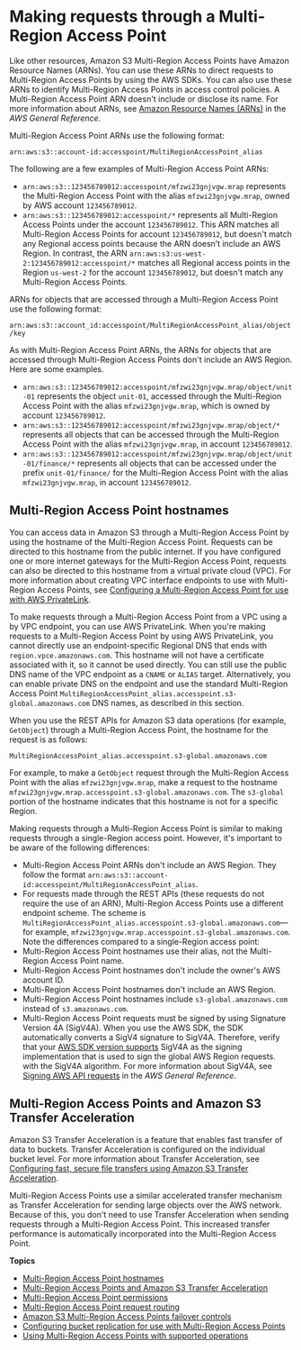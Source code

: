 # Making requests through a Multi\-Region Access Point<a name="MultiRegionAccessPointRequests"></a>

Like other resources, Amazon S3 Multi\-Region Access Points have Amazon Resource Names \(ARNs\)\. You can use these ARNs to direct requests to Multi\-Region Access Points by using the AWS SDKs\. You can also use these ARNs to identify Multi\-Region Access Points in access control policies\. A Multi\-Region Access Point ARN doesn't include or disclose its name\. For more information about ARNs, see [Amazon Resource Names \(ARNs\)](https://docs.aws.amazon.com/general/latest/gr/aws-arns-and-namespaces.html) in the *AWS General Reference*\. 

Multi\-Region Access Point ARNs use the following format:

 `arn:aws:s3::account-id:accesspoint/MultiRegionAccessPoint_alias`

The following are a few examples of Multi\-Region Access Point ARNs: 
+  `arn:aws:s3::123456789012:accesspoint/mfzwi23gnjvgw.mrap` represents the Multi\-Region Access Point with the alias `mfzwi23gnjvgw.mrap`, owned by AWS account `123456789012`\. 
+  `arn:aws:s3::123456789012:accesspoint/*` represents all Multi\-Region Access Points under the account `123456789012`\. This ARN matches all Multi\-Region Access Points for account `123456789012`, but doesn't match any Regional access points because the ARN doesn’t include an AWS Region\. In contrast, the ARN `arn:aws:s3:us-west-2:123456789012:accesspoint/*` matches all Regional access points in the Region `us-west-2` for the account `123456789012`, but doesn't match any Multi\-Region Access Points\. 

ARNs for objects that are accessed through a Multi\-Region Access Point use the following format:

 `arn:aws:s3::account_id:accesspoint/MultiRegionAccessPoint_alias/object/key`

As with Multi\-Region Access Point ARNs, the ARNs for objects that are accessed through Multi\-Region Access Points don't include an AWS Region\. Here are some examples\. 
+  `arn:aws:s3::123456789012:accesspoint/mfzwi23gnjvgw.mrap/object/unit-01` represents the object `unit-01`, accessed through the Multi\-Region Access Point with the alias `mfzwi23gnjvgw.mrap`, which is owned by account `123456789012`\. 
+  `arn:aws:s3::123456789012:accesspoint/mfzwi23gnjvgw.mrap/object/*` represents all objects that can be accessed through the Multi\-Region Access Point with the alias `mfzwi23gnjvgw.mrap`, in account `123456789012`\. 
+  `arn:aws:s3::123456789012:accesspoint/mfzwi23gnjvgw.mrap/object/unit-01/finance/*` represents all objects that can be accessed under the prefix `unit-01/finance/` for the Multi\-Region Access Point with the alias `mfzwi23gnjvgw.mrap`, in account `123456789012`\. 

## Multi\-Region Access Point hostnames<a name="MultiRegionAccessPointHostnames"></a>

You can access data in Amazon S3 through a Multi\-Region Access Point by using the hostname of the Multi\-Region Access Point\. Requests can be directed to this hostname from the public internet\. If you have configured one or more internet gateways for the Multi\-Region Access Point, requests can also be directed to this hostname from a virtual private cloud \(VPC\)\. For more information about creating VPC interface endpoints to use with Multi\-Region Access Points, see [Configuring a Multi\-Region Access Point for use with AWS PrivateLink](MultiRegionAccessPointsPrivateLink.md)\. 

To make requests through a Multi\-Region Access Point from a VPC using a by VPC endpoint, you can use AWS PrivateLink\. When you're making requests to a Multi\-Region Access Point by using AWS PrivateLink, you cannot directly use an endpoint\-specific Regional DNS that ends with `region.vpce.amazonaws.com`\. This hostname will not have a certificate associated with it, so it cannot be used directly\. You can still use the public DNS name of the VPC endpoint as a `CNAME` or `ALIAS` target\. Alternatively, you can enable private DNS on the endpoint and use the standard Multi\-Region Access Point `MultiRegionAccessPoint_alias.accesspoint.s3-global.amazonaws.com` DNS names, as described in this section\. 

When you use the REST APIs for Amazon S3 data operations \(for example, `GetObject`\) through a Multi\-Region Access Point, the hostname for the request is as follows: 

`MultiRegionAccessPoint_alias.accesspoint.s3-global.amazonaws.com` 

For example, to make a `GetObject` request through the Multi\-Region Access Point with the alias `mfzwi23gnjvgw.mrap`, make a request to the hostname `mfzwi23gnjvgw.mrap.accesspoint.s3-global.amazonaws.com`\. The `s3-global` portion of the hostname indicates that this hostname is not for a specific Region\.

Making requests through a Multi\-Region Access Point is similar to making requests through a single\-Region access point\. However, it's important to be aware of the following differences: 
+  Multi\-Region Access Point ARNs don't include an AWS Region\. They follow the format `arn:aws:s3::account-id:accesspoint/MultiRegionAccessPoint_alias`\. 
+  For requests made through the REST APIs \(these requests do not require the use of an ARN\), Multi\-Region Access Points use a different endpoint scheme\. The scheme is `MultiRegionAccessPoint_alias.accesspoint.s3-global.amazonaws.com`—for example, `mfzwi23gnjvgw.mrap.accesspoint.s3-global.amazonaws.com`\. Note the differences compared to a single\-Region access point: 
  +  Multi\-Region Access Point hostnames use their alias, not the Multi\-Region Access Point name\. 
  +  Multi\-Region Access Point hostnames don't include the owner's AWS account ID\. 
  +  Multi\-Region Access Point hostnames don't include an AWS Region\. 
  +  Multi\-Region Access Point hostnames include `s3-global.amazonaws.com` instead of `s3.amazonaws.com`\. 
+ Multi\-Region Access Point requests must be signed by using Signature Version 4A \(SigV4A\)\. When you use the AWS SDK, the SDK automatically converts a SigV4 signature to SigV4A\. Therefore, verify that your [AWS SDK version supports](https://docs.aws.amazon.com/sdkref/latest/guide/feature-s3-mrap.html) SigV4A as the signing implementation that is used to sign the global AWS Region requests\. with the SigV4A algorithm\. For more information about SigV4A, see [Signing AWS API requests](https://docs.aws.amazon.com/general/latest/gr/signing_aws_api_requests.html) in the *AWS General Reference*\. 

## Multi\-Region Access Points and Amazon S3 Transfer Acceleration<a name="MultiRegionAccessPointsAndTransferAcceleration"></a>

 Amazon S3 Transfer Acceleration is a feature that enables fast transfer of data to buckets\. Transfer Acceleration is configured on the individual bucket level\. For more information about Transfer Acceleration, see [Configuring fast, secure file transfers using Amazon S3 Transfer Acceleration](transfer-acceleration.md)\. 

Multi\-Region Access Points use a similar accelerated transfer mechanism as Transfer Acceleration for sending large objects over the AWS network\. Because of this, you don't need to use Transfer Acceleration when sending requests through a Multi\-Region Access Point\. This increased transfer performance is automatically incorporated into the Multi\-Region Access Point\. 

**Topics**
+ [Multi\-Region Access Point hostnames](#MultiRegionAccessPointHostnames)
+ [Multi\-Region Access Points and Amazon S3 Transfer Acceleration](#MultiRegionAccessPointsAndTransferAcceleration)
+ [Multi\-Region Access Point permissions](MultiRegionAccessPointPermissions.md)
+ [Multi\-Region Access Point request routing](MultiRegionAccessPointRequestRouting.md)
+ [Amazon S3 Multi\-Region Access Points failover controls](MrapFailover.md)
+ [Configuring bucket replication for use with Multi\-Region Access Points](MultiRegionAccessPointBucketReplication.md)
+ [Using Multi\-Region Access Points with supported operations](MrapOperations.md)